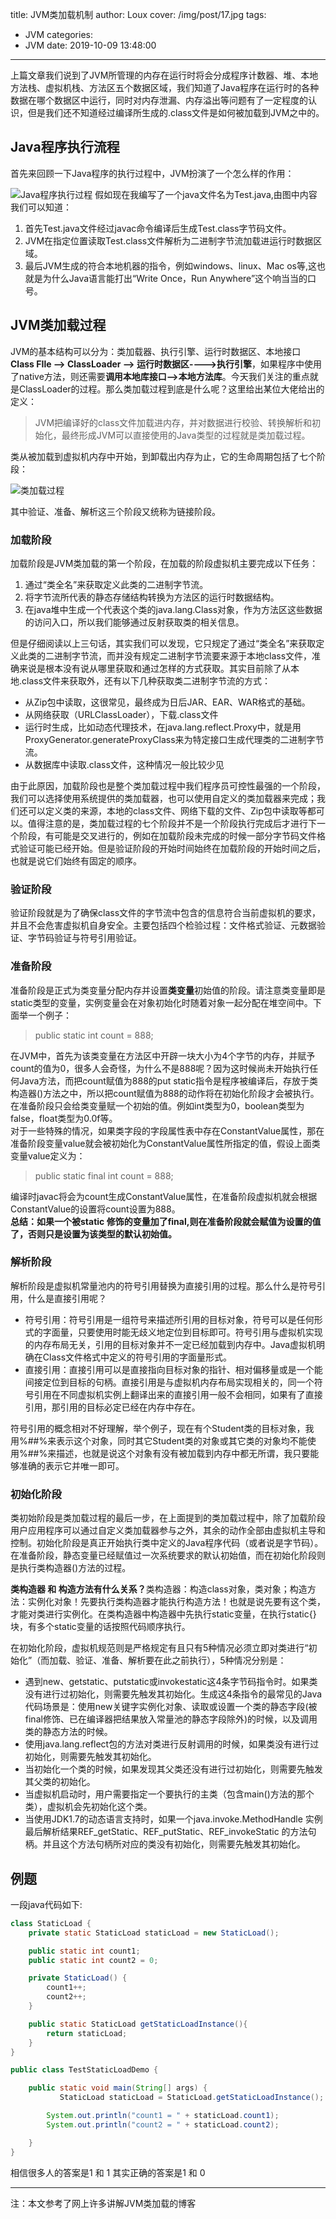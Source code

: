 title: JVM类加载机制
author: Loux
cover: /img/post/17.jpg
tags:
  - JVM
categories:
  - JVM
date: 2019-10-09 13:48:00
---
上篇文章我们说到了JVM所管理的内存在运行时将会分成程序计数器、堆、本地方法栈、虚拟机栈、方法区五个数据区域，我们知道了Java程序在运行时的各种数据在哪个数据区中运行，同时对内存泄漏、内存溢出等问题有了一定程度的认识，但是我们还不知道经过编译所生成的.class文件是如何被加载到JVM之中的。
## Java程序执行流程
首先来回顾一下Java程序的执行过程中，JVM扮演了一个怎么样的作用：

![Java程序执行过程](/images/pasted-24.png)
假如现在我编写了一个java文件名为Test.java,由图中内容我们可以知道：
1. 首先Test.java文件经过javac命令编译后生成Test.class字节码文件。
2. JVM在指定位置读取Test.class文件解析为二进制字节流加载进运行时数据区域。
3. 最后JVM生成的符合本地机器的指令，例如windows、linux、Mac os等,这也就是为什么Java语言能打出“Write Once，Run Anywhere”这个响当当的口号。

## JVM类加载过程
JVM的基本结构可以分为：类加载器、执行引擎、运行时数据区、本地接口  
<b>Class FIle —> ClassLoader —> 运行时数据区---->执行引擎</b>，如果程序中使用了native方法，则还需要<b>调用本地库接口—>本地方法库</b>。今天我们关注的重点就是ClassLoader的过程。那么类加载过程到底是什么呢？这里给出某位大佬给出的定义：
> JVM把编译好的class文件加载进内存，并对数据进行校验、转换解析和初始化，最终形成JVM可以直接使用的Java类型的过程就是类加载过程。  

类从被加载到虚拟机内存中开始，到卸载出内存为止，它的生命周期包括了七个阶段：

![类加载过程](/images/pasted-25.png)

其中验证、准备、解析这三个阶段又统称为链接阶段。  
### 加载阶段
加载阶段是JVM类加载的第一个阶段，在加载的阶段虚拟机主要完成以下任务：
1. 通过“类全名”来获取定义此类的二进制字节流。
2. 将字节流所代表的静态存储结构转换为方法区的运行时数据结构。
3. 在java堆中生成一个代表这个类的java.lang.Class对象，作为方法区这些数据的访问入口，所以我们能够通过反射获取类的相关信息。  

但是仔细阅读以上三句话，其实我们可以发现，它只规定了通过“类全名”来获取定义此类的二进制字节流，而并没有规定二进制字节流要来源于本地class文件，准确来说是根本没有说从哪里获取和通过怎样的方式获取。其实目前除了从本地.class文件来获取外，还有以下几种获取类二进制字节流的方式：
* 从Zip包中读取，这很常见，最终成为日后JAR、EAR、WAR格式的基础。
* 从网络获取（URLClassLoader），下载.class文件
* 运行时生成，比如动态代理技术，在java.lang.reflect.Proxy中，就是用ProxyGenerator.generateProxyClass来为特定接口生成代理类的二进制字节流。
* 从数据库中读取.class文件，这种情况一般比较少见  

由于此原因，加载阶段也是整个类加载过程中我们程序员可控性最强的一个阶段，我们可以选择使用系统提供的类加载器，也可以使用自定义的类加载器来完成；我们还可以定义类的来源，本地的class文件、网络下载的文件、Zip包中读取等都可以。值得注意的是，类加载过程的七个阶段并不是一个阶段执行完成后才进行下一个阶段，有可能是交叉进行的，例如在加载阶段未完成的时候一部分字节码文件格式验证可能已经开始。但是验证阶段的开始时间始终在加载阶段的开始时间之后，也就是说它们始终有固定的顺序。  

### 验证阶段
验证阶段就是为了确保class文件的字节流中包含的信息符合当前虚拟机的要求，并且不会危害虚拟机自身安全。主要包括四个检验过程：文件格式验证、元数据验证、字节码验证与符号引用验证。  

### 准备阶段
准备阶段是正式为类变量分配内存并设置<b>类变量</b>初始值的阶段。请注意类变量即是static类型的变量，实例变量会在对象初始化时随着对象一起分配在堆空间中。下面举一个例子：
> public static int count = 888;  

在JVM中，首先为该类变量在方法区中开辟一块大小为4个字节的内存，并赋予count的值为0，很多人会奇怪，为什么不是888呢？因为这时候尚未开始执行任何Java方法，而把count赋值为888的put static指令是程序被编译后，存放于类构造器()方法之中，所以把count赋值为888的动作将在初始化阶段才会被执行。在准备阶段只会给类变量赋一个初始的值。例如int类型为0，boolean类型为false，float类型为0.0f等。  
对于一些特殊的情况，如果类字段的字段属性表中存在ConstantValue属性，那在准备阶段变量value就会被初始化为ConstantValue属性所指定的值，假设上面类变量value定义为：  
> public static final int count = 888;

编译时javac将会为count生成ConstantValue属性，在准备阶段虚拟机就会根据ConstantValue的设置将count设置为888。  
<b>总结：如果一个被static 修饰的变量加了final,则在准备阶段就会赋值为设置的值了，否则只是设置为该类型的默认初始值。</b>  
### 解析阶段
解析阶段是虚拟机常量池内的符号引用替换为直接引用的过程。那么什么是符号引用，什么是直接引用呢？  

* 符号引用：符号引用是一组符号来描述所引用的目标对象，符号可以是任何形式的字面量，只要使用时能无歧义地定位到目标即可。符号引用与虚拟机实现的内存布局无关，引用的目标对象并不一定已经加载到内存中。Java虚拟机明确在Class文件格式中定义的符号引用的字面量形式。
* 直接引用：直接引用可以是直接指向目标对象的指针、相对偏移量或是一个能间接定位到目标的句柄。直接引用是与虚拟机内存布局实现相关的，同一个符号引用在不同虚拟机实例上翻译出来的直接引用一般不会相同，如果有了直接引用，那引用的目标必定已经在内存中存在。  

符号引用的概念相对不好理解，举个例子，现在有个Student类的目标对象，我用%##%来表示这个对象，同时其它Student类的对象或其它类的对象均不能使用%##%来描述，也就是说这个对象有没有被加载到内存中都无所谓，我只要能够准确的表示它并唯一即可。  
### 初始化阶段
类初始阶段是类加载过程的最后一步，在上面提到的类加载过程中，除了加载阶段用户应用程序可以通过自定义类加载器参与之外，其余的动作全部由虚拟机主导和控制。初始化阶段是真正开始执行类中定义的Java程序代码（或者说是字节码）。在准备阶段，静态变量已经赋值过一次系统要求的默认初始值，而在初始化阶段则是执行类构造器<clinit>()方法的过程。  
  
<b>类构造器 和 构造方法有什么关系？</b>类构造器：构造class对象，类对象；构造方法：实例化对象！先要执行类构造器才能执行构造方法！也就是说先要有这个类，才能对类进行实例化。在类构造器中构造器中先执行static变量，在执行static{}块，有多个static变量的话按照代码顺序执行。  

在初始化阶段，虚拟机规范则是严格规定有且只有5种情况必须立即对类进行“初始化”（而加载、验证、准备、解析要在此之前执行），5种情况分别是：
* 遇到new、getstatic、putstatic或invokestatic这4条字节码指令时。如果类没有进行过初始化，则需要先触发其初始化。生成这4条指令的最常见的Java代码场景是：使用new关键字实例化对象、读取或设置一个类的静态字段(被final修饰、已在编译器把结果放入常量池的静态字段除外)的时候，以及调用类的静态方法的时候。
* 使用java.lang.reflect包的方法对类进行反射调用的时候，如果类没有进行过初始化，则需要先触发其初始化。
* 当初始化一个类的时候，如果发现其父类还没有进行过初始化，则需要先触发其父类的初始化。
* 当虚拟机启动时，用户需要指定一个要执行的主类（包含main()方法的那个类），虚拟机会先初始化这个类。
* 当使用JDK1.7的动态语言支持时，如果一个java.invoke.MethodHandle 实例最后解析结果REF_getStatic、REF_putStatic、REF_invokeStatic 的方法句柄。并且这个方法句柄所对应的类没有初始化，则需要先触发其初始化。

## 例题
一段java代码如下:  
```java
class StaticLoad {
	private static StaticLoad staticLoad = new StaticLoad();

	public static int count1;
	public static int count2 = 0;

	private StaticLoad() {
		count1++;
		count2++;
	}

	public static StaticLoad getStaticLoadInstance(){
		return staticLoad;
	}
}

public class TestStaticLoadDemo {

    public static void main(String[] args) {
		   StaticLoad staticLoad = StaticLoad.getStaticLoadInstance();

        System.out.println("count1 = " + staticLoad.count1);
        System.out.println("count2 = " + staticLoad.count2);                         

	}
}
```
相信很多人的答案是1 和 1
其实正确的答案是1 和 0  

--- 
注：本文参考了网上许多讲解JVM类加载的博客